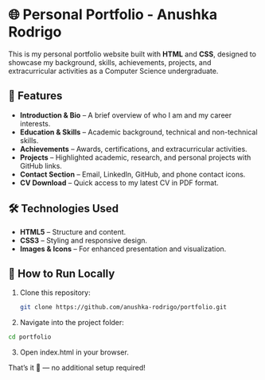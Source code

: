 # 🌐 Personal Portfolio - Anushka Rodrigo  

This is my personal portfolio website built with **HTML** and **CSS**, designed to showcase my background, skills, achievements, projects, and extracurricular activities as a Computer Science undergraduate.  

## 📌 Features
- **Introduction & Bio** – A brief overview of who I am and my career interests.  
- **Education & Skills** – Academic background, technical and non-technical skills.  
- **Achievements** – Awards, certifications, and extracurricular activities.  
- **Projects** – Highlighted academic, research, and personal projects with GitHub links.  
- **Contact Section** – Email, LinkedIn, GitHub, and phone contact icons.  
- **CV Download** – Quick access to my latest CV in PDF format.  

## 🛠️ Technologies Used
- **HTML5** – Structure and content.  
- **CSS3** – Styling and responsive design.  
- **Images & Icons** – For enhanced presentation and visualization.  

## 🚀 How to Run Locally
1. Clone this repository:
   ```bash
   git clone https://github.com/anushka-rodrigo/portfolio.git
   ```
2. Navigate into the project folder:
  ```bash
  cd portfolio
  ```
3. Open index.html in your browser.

That’s it 🎉 — no additional setup required!



